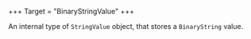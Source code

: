 +++
Target = "BinaryStringValue"
+++

An internal type of `StringValue` object, that stores a `BinaryString` value.
